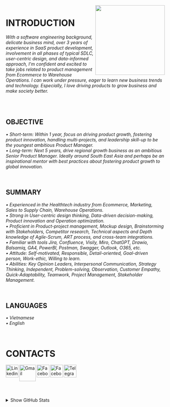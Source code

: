 <img width="220" height="220" src="https://tovinhkhang.netlify.app/images/contact.jpg" align="right" />

# INTRODUCTION

_With a software engineering background, delicate business mind, over 3 years of experience in SaaS product development, involvement in all phases of typical SDLC, user-centric design, and data-informed approach, I'm confident and excited to take jobs related to product management from Ecommerce to Warehouse Operations. I can work under pressure, eager to learn new business trends and technology. Especially, I love driving products to grow business and make society better._
<br />

<br />

<br />

## OBJECTIVE
_• Short-term: Within 1 year, focus on driving product growth, fostering product innovation, handling multi-projects, and leadership skill-up to be the youngest ambitious Product Manager._
<br />
_• Long-term: Next 5 years, drive regional growth business as an ambitious Senior Product Manager. Ideally around South East Asia and perhaps be an inspirational mentor with best practices about fostering product growth to global innovation._
<br />

<br />

## SUMMARY
_• Experienced in the Healthtech industry from Ecommerce, Marketing, Sales to Supply Chain, Warehouse Operations._
<br />
_• Strong in User-centric design thinking,  Data-driven decision-making, Product innovation and Operation optimization._
<br />
_• Proficient in Product-project management, Mockup design, Brainstorming with Stakeholders, Competitor research, Technical aspects and Depth knowledge of Agile-Scrum, ART process, and cross-team integrations._
<br />
_• Familiar with tools Jira, Confluence, Visily, Miro, ChatGPT, Drawio, Balsamiq, GA4, PowerBI, Postman, Swagger, Outlook, O365, etc._
<br />
_• Attitude: Self-motivated, Responsible, Detail-oriented, Goal-driven person, Work-ethic, Willing to learn._
<br />
_• Abilities: Key Opinion Leaders, Interpersonal Communication, Strategy Thinking, Independent, Problem-solving, Observation, Customer Empathy, Quick-Adaptability, Teamwork, Project Management, Stakeholder Management._
<br />


<br />

## LANGUAGES
_• Vietnamese_
<br />
_• English_
<br />

<br />

# CONTACTS
[<img align="left" alt="Linkedin" width="40px" src="https://www.dtl.coventry.domains/wp-content/uploads/2020/07/LinkedIn-Logo-1024x1024.png" />][linkedin]
[<img align="left" alt="Gmail" width="52px" src="https://upload.wikimedia.org/wikipedia/commons/thumb/7/7e/Gmail_icon_%282020%29.svg/512px-Gmail_icon_%282020%29.svg.png" />][gmail]
[<img align="left" alt="Facebook" width="40px" src="https://upload.wikimedia.org/wikipedia/commons/thumb/f/fb/Facebook_icon_2013.svg/768px-Facebook_icon_2013.svg.png" />][facebook]
[<img align="left" alt="Facebook" width="40px" src="https://upload.wikimedia.org/wikipedia/commons/thumb/a/a5/Instagram_icon.png/600px-Instagram_icon.png" />][instagram]
[<img align="left" alt="Telegram" width="40px" src="https://upload.wikimedia.org/wikipedia/commons/thumb/8/82/Telegram_logo.svg/240px-Telegram_logo.svg.png" />][telegram]


<br /><br /><br />
---
<details>
  <summary>Show GitHub Stats</summary>
  <img align="left" alt="My Github Stats" src="https://github-readme-stats.vercel.app/api?username=ToVinhKhang&count_private=true&include_all_commits=true&theme=nightowl" />
</details>

[linkedin]: https://www.linkedin.com/in/tovinhkhang/
[gmail]: mailto:vinhkhang1969@gmail.com
[facebook]: https://www.facebook.com/ToVinhKhangTDTU/
[instagram]: https://www.instagram.com/vkent_/
[telegram]: https://t.me/khangkent/

<br />

<br />

